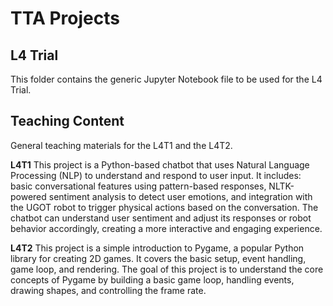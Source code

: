 # TTA Projects

## L4 Trial
This folder contains the generic Jupyter Notebook file to be used for the L4 Trial.

## Teaching Content
General teaching materials for the L4T1 and the L4T2.

**L4T1**
This project is a Python-based chatbot that uses Natural Language Processing (NLP) to understand and respond to user input. It includes: basic conversational features using pattern-based responses, NLTK-powered sentiment analysis to detect user emotions, and integration with the UGOT robot to trigger physical actions based on the conversation. The chatbot can understand user sentiment and adjust its responses or robot behavior accordingly, creating a more interactive and engaging experience.

**L4T2**
This project is a simple introduction to Pygame, a popular Python library for creating 2D games. It covers the basic setup, event handling, game loop, and rendering. The goal of this project is to understand the core concepts of Pygame by building a basic game loop, handling events, drawing shapes, and controlling the frame rate. 
